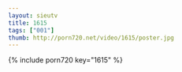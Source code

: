 ```yaml
--- 
layout: sieutv
title: 1615
tags: ["001"]
thumb: http://porn720.net/video/1615/poster.jpg
---
```

{% include porn720 key="1615" %} 
